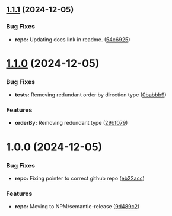## [1.1.1](https://github.com/WithOneVisionTechnologies/array-helper/compare/v1.1.0...v1.1.1) (2024-12-05)


### Bug Fixes

* **repo:** Updating docs link in readme. ([54c6925](https://github.com/WithOneVisionTechnologies/array-helper/commit/54c6925dc977364dd080251775e927ed53cf6d68))

# [1.1.0](https://github.com/WithOneVisionTechnologies/array-helper/compare/v1.0.0...v1.1.0) (2024-12-05)


### Bug Fixes

* **tests:** Removing redundant order by direction type ([0babbb9](https://github.com/WithOneVisionTechnologies/array-helper/commit/0babbb9dcdf1e1a14c8987ebe096322e9271b38e))


### Features

* **orderBy:** Removing redundant type ([29bf079](https://github.com/WithOneVisionTechnologies/array-helper/commit/29bf0796dcb7029df6829799763e6352182f8f7a))

# 1.0.0 (2024-12-05)


### Bug Fixes

* **repo:** Fixing pointer to correct github repo ([eb22acc](https://github.com/WithOneVisionTechnologies/array-helper/commit/eb22accc3595d180d4962492124187feaa34a157))


### Features

* **repo:** Moving to NPM/semantic-release ([9d489c2](https://github.com/WithOneVisionTechnologies/array-helper/commit/9d489c22153d55f917b87615d08f3391b73e07f6))
